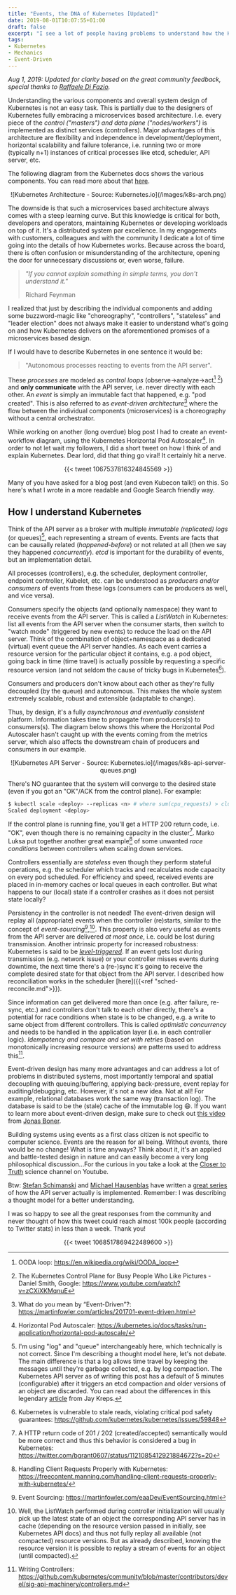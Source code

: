 ```yaml
---
title: "Events, the DNA of Kubernetes [Updated]"
date: 2019-08-01T10:07:55+01:00
draft: false
excerpt: "I see a lot of people having problems to understand how the Kubernetes platform works at the fundamental level, e.g. resiliency and behavior. If you start thinking about Kubernetes as a fully event-driven system, there's answers to so many \"Why\"'s"
tags:
- Kubernetes
- Mechanics
- Event-Driven
---
```


*Aug 1, 2019: Updated for clarity based on the great community feedback, special thanks to [Raffaele Di Fazio](https://twitter.com/x0rg).*

Understanding the various components and overall system design of Kubernetes is not an easy task. This is partially due to the designers of Kubernetes fully embracing a microservices based architecture. I.e. every piece of the *control ("masters") and data plane ("nodes/workers")* is implemented as distinct services (controllers). Major advantages of this architecture are flexibility and independence in development/deployment, horizontal scalability and failure tolerance, i.e. running two or more (typically n+1) instances of critical processes like etcd, scheduler, API server, etc. 

The following diagram from the Kubernetes docs shows the various components. You can read more about that [here](https://kubernetes.io/docs/concepts/overview/components/).

<center>![Kubernetes Architecture - Source: Kubernetes.io](/images/k8s-arch.png)</center>

The downside is that such a microservices based architecture always comes with a steep learning curve. But this knowledge is critical for both, developers and operators, maintaining Kubernetes or developing workloads on top of it. It's a distributed system par excellence. In my engagements with customers, colleagues and with the community I dedicate a lot of time going into the details of how Kubernetes works. Because across the board, there is often confusion or misunderstanding of the architecture, opening the door for unnecessary discussions or, even worse, failure. 

> *"If you cannot explain something in simple terms, you don't understand it."*
>
> Richard Feynman

I realized that just by describing the individual components and adding some buzzword-magic like "choreography", "controllers", "stateless" and "leader election" does not always make it easier to understand what's going on and how Kubernetes delivers on the aforementioned promises of a microservices based design. 

If I would have to describe Kubernetes in one sentence it would be: 

> "Autonomous processes reacting to events from the API server". 

These *processes* are modeled as *control loops* (observe->analyze->act[^1] [^2]) and **only communicate** with the API server, i.e. never directly with each other. An *event* is simply an immutable fact that happened, e.g. "pod created". This is also referred to as *event-driven architecture*[^3] where the flow between the individual components (microservices) is a choreography without a central orchestrator.

While working on another (long overdue) blog post I had to create an event-workflow diagram, using the Kubernetes Horizontal Pod Autoscaler[^4]. In order to not let wait my followers, I did a short tweet on how I think of and explain Kubernetes. Dear lord, did that thing go viral! It certainly hit a nerve.

<center>{{< tweet 1067537816324845569 >}}</center>

Many of you have asked for a blog post (and even Kubecon talk!) on this. So here's what I wrote in a more readable and Google Search friendly way.

## How I understand Kubernetes

Think of the API server as a broker with multiple *immutable (replicated) logs* (or queues)[^5], each representing a stream of events. Events are facts that can be causally related (*happened-before*) or not related at all (then we say they happened *concurrently*). *etcd* is important for the durability of events, but an implementation detail.

All processes (controllers), e.g. the scheduler, deployment controller, endpoint controller, Kubelet, etc. can be understood as *producers and/or consumers* of events from these logs (consumers can be producers as well, and vice versa).

Consumers specify the objects (and optionally namespace) they want to receive events from the API server. This is called a *ListWatch* in Kubernetes: list all events from the API server when the consumer starts, then switch to "watch mode" (triggered by new events) to reduce the load on the API server. Think of the combination of object+namespace as a dedicated (virtual) event queue the API server handles. As each event carries a resource version for the particular object it contains, e.g. a pod object, going back in time (time travel) is actually possible by requesting a specific resource version (and not seldom the cause of tricky bugs in Kubernetes[^6]).

Consumers and producers don't know about each other as they're fully decoupled (by the queue) and autonomous. This makes the whole system extremely scalable, robust and extensible (adaptable to change).

Thus, by design, it's a fully *asynchronous and eventually consistent* platform. Information takes time to propagate from producers(s) to consumers(s). The diagram below shows this where the Horizontal Pod Autoscaler hasn't caught up with the events coming from the metrics server, which also affects the downstream chain of producers and consumers in our example.

<center>![Kubernetes API Server - Source: Kubernetes.io](/images/k8s-api-server-queues.png)</center>

There's NO guarantee that the system will converge to the desired state (even if you got an "OK"/ACK from the control plane). For example: 

```bash
$ kubectl scale <deploy> --replicas <n> # where sum(cpu_requests) > cluster_capacity
Scaled deployment <deploy>
```

If the control plane is running fine, you'll get a HTTP 200 return code, i.e. "OK", even though there is no remaining capacity in the cluster[^7]. Marko Luksa put together another great example[^8] of some unwanted *race conditions* between controllers when scaling down services.

Controllers essentially are *stateless* even though they perform stateful operations, e.g. the scheduler which tracks and recalculates node capacity on every pod scheduled. For efficiency and speed, received events are placed in in-memory caches or local queues in each controller. But what happens to our (local) state if a controller crashes as it does not persist state locally?

Persistency in the controller is not needed! The event-driven design will replay all (appropriate) events when the controller (re)starts, similar to the concept of *event-sourcing*[^9],[^10]. This property is also very useful as events from the API server are delivered *at most once*, i.e. could be lost during transmission. Another intrinsic property for increased robustness: Kubernetes is said to be [*level-triggered*](https://speakerdeck.com/thockin/edge-vs-level-triggered-logic). If an event gets lost during transmission (e.g. network issue) or your controller misses events during downtime, the next time there's a (re-)sync it's going to receive the complete desired state for that object from the API server. I described how reconciliation works in the scheduler [here]({{<ref "sched-reconcile.md">}}).

Since information can get delivered more than once (e.g. after failure, re-sync, etc.) and controllers don't talk to each other directly, there's a potential for race conditions when state is to be changed, e.g. a write to same object from different controllers. This is called *optimistic concurrency* and needs to be handled in the application layer (i.e. in each controller logic). *Idempotency and compare and set with retries* (based on monotonically increasing resource versions) are patterns used to address this[^11].

Event-driven design has many more advantages and can address a lot of problems in distributed systems, most importantly temporal and spatial decoupling with queuing/buffering, applying back-pressure, event replay for auditing/debugging, etc. However, it's not a new idea. Not at all! For example, relational databases work the same way (transaction log). The database is said to be the (stale) cache of the immutable log 😄. If you want to learn more about event-driven design, make sure to check out [this video](https://www.youtube.com/watch?v=iDey1GoAJy0) from [Jonas Boner](https://twitter.com/jboner).

Building systems using events as a first class citizen is not specific to computer science. Events are the reason for all being. Without events, there would be no change! What is time anyways? Think about it, it's an applied and battle-tested design in nature and can easily become a very long philosophical discussion...For the curious in you take a look at the [Closer to Truth](https://www.youtube.com/user/CloserToTruth1) science channel on Youtube.

Btw: [Stefan Schimanski](@the_sttts) and [Michael Hausenblas](@mhausenblas) have written a [great series](https://blog.openshift.com/kubernetes-deep-dive-api-server-part-1/) of how the API server actually is implemented. Remember: I was describing a thought model for a better understanding.

I was so happy to see all the great responses from the community and never thought of how this tweet could reach almost 100k people (according to Twitter stats) in less than a week. Thank you!

<center>{{< tweet 1068517869422489600 >}}</center>

[^1]: OODA loop: https://en.wikipedia.org/wiki/OODA_loop

[^2]: The Kubernetes Control Plane for Busy People Who Like Pictures - Daniel Smith, Google: https://www.youtube.com/watch?v=zCXiXKMqnuE

[^3]: What do you mean by “Event-Driven”?: https://martinfowler.com/articles/201701-event-driven.html

[^4]: Horizontal Pod Autoscaler: https://kubernetes.io/docs/tasks/run-application/horizontal-pod-autoscale/

[^5]: I'm using "log" and "queue" interchangeably here, which technically is not correct. Since I'm describing a thought model here, let's not debate. The main difference is that a log allows time travel by keeping the messages until they're garbage collected, e.g. by log compaction. The Kubernetes API server as of writing this post has a default of 5 minutes (configurable) after it triggers an etcd compaction and older versions of an object are discarded. You can read about the differences in this legendary [article](https://engineering.linkedin.com/distributed-systems/log-what-every-software-engineer-should-know-about-real-time-datas-unifying) from Jay Kreps.

[^6]: Kubernetes is vulnerable to stale reads, violating critical pod safety guarantees: https://github.com/kubernetes/kubernetes/issues/59848

[^7]: A HTTP return code of 201 / 202 (created/accepted) semantically would be more correct and thus this behavior is considered a bug in Kubernetes: https://twitter.com/bgrant0607/status/1121085412921884672?s=20

[^8]: Handling Client Requests Properly with Kubernetes: https://freecontent.manning.com/handling-client-requests-properly-with-kubernetes/

[^9]: Event Sourcing: https://martinfowler.com/eaaDev/EventSourcing.html

[^10]: Well, the ListWatch performed during controller initialization will usually pick up the latest state of an object the corresponding API server has in cache (depending on the resource version passed in initially, see Kubernetes API docs) and thus not fully replay all available (not compacted) resource versions. But as already described, knowing the resource version it is possible to replay a stream of events for an object (until compacted).

[^11]: Writing Controllers: https://github.com/kubernetes/community/blob/master/contributors/devel/sig-api-machinery/controllers.md